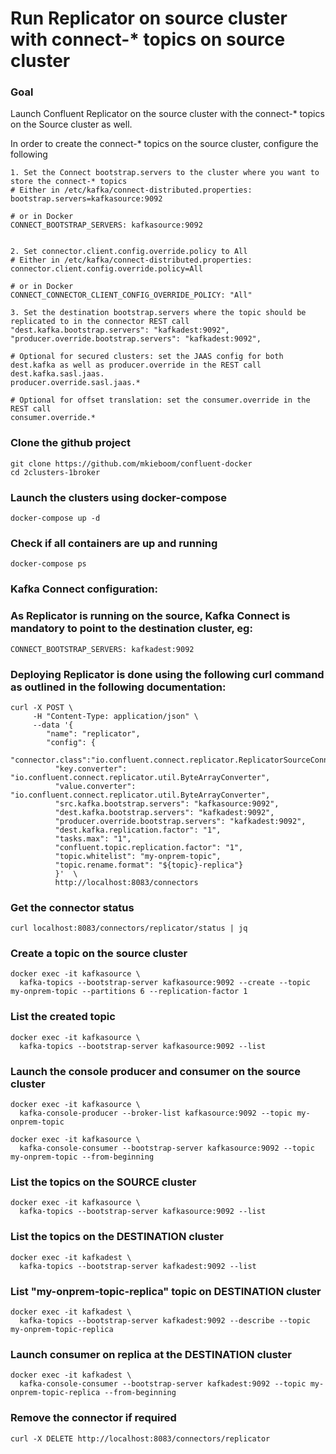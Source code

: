 # Run Replicator on source cluster with connect-* topics on source cluster

### Goal
Launch Confluent Replicator on the source cluster with the connect-* topics on the Source cluster as well.

In order to create the connect-* topics on the source cluster, configure the following

```
1. Set the Connect bootstrap.servers to the cluster where you want to store the connect-* topics
# Either in /etc/kafka/connect-distributed.properties:
bootstrap.servers=kafkasource:9092

# or in Docker
CONNECT_BOOTSTRAP_SERVERS: kafkasource:9092


2. Set connector.client.config.override.policy to All
# Either in /etc/kafka/connect-distributed.properties:
connector.client.config.override.policy=All

# or in Docker
CONNECT_CONNECTOR_CLIENT_CONFIG_OVERRIDE_POLICY: "All"

3. Set the destination bootstrap.servers where the topic should be replicated to in the connector REST call
"dest.kafka.bootstrap.servers": "kafkadest:9092",
"producer.override.bootstrap.servers": "kafkadest:9092",

# Optional for secured clusters: set the JAAS config for both dest.kafka as well as producer.override in the REST call
dest.kafka.sasl.jaas.
producer.override.sasl.jaas.*

# Optional for offset translation: set the consumer.override in the REST call
consumer.override.*
```

### Clone the github project
```
git clone https://github.com/mkieboom/confluent-docker
cd 2clusters-1broker
```

### Launch the clusters using docker-compose
```
docker-compose up -d
```

### Check if all containers are up and running
```
docker-compose ps
```

### Kafka Connect configuration:
### As Replicator is running on the source, Kafka Connect is mandatory to point to the destination cluster, eg:
```
CONNECT_BOOTSTRAP_SERVERS: kafkadest:9092
```

### Deploying Replicator is done using the following curl command as outlined in the following documentation:
```
curl -X POST \
     -H "Content-Type: application/json" \
     --data '{
        "name": "replicator",
        "config": {
          "connector.class":"io.confluent.connect.replicator.ReplicatorSourceConnector",
          "key.converter": "io.confluent.connect.replicator.util.ByteArrayConverter",
          "value.converter": "io.confluent.connect.replicator.util.ByteArrayConverter",
          "src.kafka.bootstrap.servers": "kafkasource:9092",
          "dest.kafka.bootstrap.servers": "kafkadest:9092",
          "producer.override.bootstrap.servers": "kafkadest:9092",
          "dest.kafka.replication.factor": "1",
          "tasks.max": "1",
          "confluent.topic.replication.factor": "1",
          "topic.whitelist": "my-onprem-topic",
          "topic.rename.format": "${topic}-replica"}
          }'  \
          http://localhost:8083/connectors
```

### Get the connector status
```
curl localhost:8083/connectors/replicator/status | jq
```

### Create a topic on the source cluster
```
docker exec -it kafkasource \
  kafka-topics --bootstrap-server kafkasource:9092 --create --topic my-onprem-topic --partitions 6 --replication-factor 1
```

### List the created topic
```
docker exec -it kafkasource \
  kafka-topics --bootstrap-server kafkasource:9092 --list
```

### Launch the console producer and consumer on the source cluster
```
docker exec -it kafkasource \
  kafka-console-producer --broker-list kafkasource:9092 --topic my-onprem-topic
```

```
docker exec -it kafkasource \
  kafka-console-consumer --bootstrap-server kafkasource:9092 --topic my-onprem-topic --from-beginning
```

### List the topics on the SOURCE cluster
```
docker exec -it kafkasource \
  kafka-topics --bootstrap-server kafkasource:9092 --list
```

### List the topics on the DESTINATION cluster
```
docker exec -it kafkadest \
  kafka-topics --bootstrap-server kafkadest:9092 --list
```

### List "my-onprem-topic-replica" topic on DESTINATION cluster
```
docker exec -it kafkadest \
  kafka-topics --bootstrap-server kafkadest:9092 --describe --topic my-onprem-topic-replica
```

### Launch consumer on replica at the DESTINATION cluster
```
docker exec -it kafkadest \
  kafka-console-consumer --bootstrap-server kafkadest:9092 --topic my-onprem-topic-replica --from-beginning
```


### Remove the connector if required
```
curl -X DELETE http://localhost:8083/connectors/replicator
```